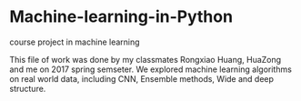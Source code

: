 # Machine-learning-in-Python
course project in machine learning

This file of work was done by my classmates Rongxiao Huang, HuaZong and me on 2017 spring semseter. We explored machine learning algorithms on real world data, including CNN, Ensemble methods, Wide and deep structure.
